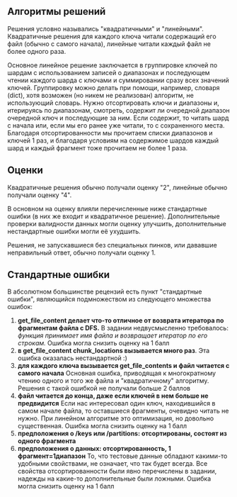 ## Алгоритмы решений

Решения условно назывались "квадратичными" и "линейными". Квадратичные решения
для каждого ключа читали содержащий его файл (обычно с самого начала), линейные
читали каждый файл не более одного раза.

Основное линейное решение заключается в группировке ключей по шардам с использованием записей о диапазонах и последующем чтении
каждого шарда с ключами и суммировании сразу всех значений ключей. Группировку можно
делать при помощи, например, словаря (dict), хотя возможен (но никем не реализован)
алгоритм, не использующий словарь. Нужно отсортировать ключи и диапазоны и, итерируясь по диапазонам, смотреть, содержит ли очередной диапазон очередной ключ и последующие за ним. Если содержит, то читать шард с начала или, если мы его ранее уже читали, то с сохраненного места. Благодаря отсортированности мы прочитаем списки диапазонов и ключей 1 раз, и благодаря условиям на содержимое шардов каждый шард и каждый фрагмент тоже прочитаем не более 1 раза.

## Оценки

Квадратичные решения обычно получали оценку "2",
линейные обычно получали оценку "4".

В основном на оценку влияли перечисленные ниже стандартные ошибки (в них же входит и
  квадратичное решение). Дополнительные проверки валидности данных могли оценку улучшить,
  дополнительные нестандартные ошибки могли её ухудшить.

Решения, не запускавшиеся без специальных пинков, или дававшие неправильный ответ, обычно получали оценку 1.

## Стандартные ошибки

В абсолютном большинстве рецензий есть пункт "стандартные ошибки", являющийся подмножеством
из следующего множества ошибок:

1. **get_file_content делает что-то отличное от возврата итератора по фрагментам  файла с DFS.**
   В задании недвусмысленно требовалось: _функция принимает имя файла и
   возвращает итератор по его строкам._ Ошибка могла снизить оценку на 1 балл
1. **в get_file_content chunk_locations вызывается много раз**.
   Эта ошибка оказалась нестандартной :)
1. **для каждого ключа вызывается get_file_contents и файл читается с самого начала**
   Основная ошибка, приводящая к многократному чтению одного и того же файла и "квадратичному"
   алгоритму. Решения с такой ошибкой не получали больше 2 баллов
1. **файл читается до конца, даже если ключей в нем больше не предвидится**
   Если нас интересовал один ключ, находившийся в самом начале файла, то оставшиеся фрагменты,
   очевидно читать не нужно. При линейном алгоритме это оптимизация, но довольно существенная.
   Ошибка могла снизить оценку на 1 балл
1. **предположения о /keys или /partitions: отсортированы, состоят из одного фрагмента**
1. **предположения о данных: отсортированность, 1 фрагмент=1диапазон**
   То, что тестовые данные обладают какими-то удобными свойствами, не означает, что так будет всегда. Все свойства отсортированности были явно перечислены в задании, надежды на какие-то
   дополнительные были ложными. Ошибка могла снизить оценку на 1 балл
